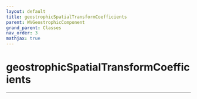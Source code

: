 ```yaml
---
layout: default
title: geostrophicSpatialTransformCoefficients
parent: WVGeostrophicComponent
grand_parent: Classes
nav_order: 3
mathjax: true
---
```


#  geostrophicSpatialTransformCoefficients




---

